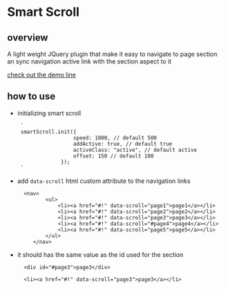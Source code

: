 # Smart Scroll

## overview
A light weight JQuery plugin that make it easy to navigate to page section
an sync navigation active link with the section aspect to it

[check out the demo line](https://smart-scroll.netlify.com/)

## how to use

 - initializing smart scroll 
            
        ` 
        smartScroll.init({
                         speed: 1000, // default 500
                         addActive: true, // default true
                         activeClass: "active", // default active
                         offset: 150 // default 100
                     });
        `
    
        
 - add `data-scroll` html custom attribute to the navigation links
 
    
         <nav>
                <ul>
                    <li><a href="#!" data-scroll="page1">page1</a></li>
                    <li><a href="#!" data-scroll="page2">page2</a></li>
                    <li><a href="#!" data-scroll="page3">page3</a></li>
                    <li><a href="#!" data-scroll="#page4">page4</a></li>
                    <li><a href="#!" data-scroll="page5">page5</a></li>
                </ul>
            </nav>
        
        
  - it should has the same value as the id used for the section
   
        
          <div id="#page3">page3</div>
          
          <li><a href="#!" data-scroll="page3">page3</a></li>

        